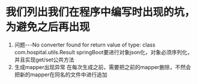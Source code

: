# 我们列出我们在程序中编写时出现的坑，为避免之后再出现
1. 问题---No converter found for return value of type: class com.hospital.utils.Result
springBoot要进行对象json化，对象必须序列化，并且实现get/set公共方法
2. 生成mapper出现异常
在每次生成之前，需要把之前的mapper删除，不然会把新的mapper在同名的文件中进行追加
